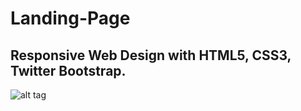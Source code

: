 # Landing-Page
## Responsive Web Design with HTML5, CSS3, Twitter Bootstrap.

![alt tag](https://github.com/andresilvadev/Landing-Page/blob/master/images/barão-de-ramalho.png)
